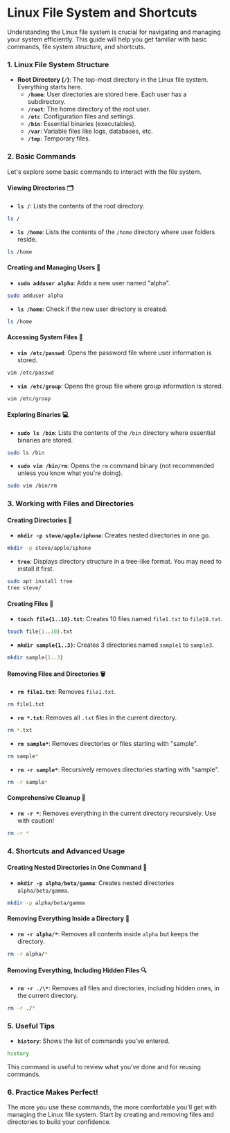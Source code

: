# **Linux File System and Shortcuts**

Understanding the Linux file system is crucial for navigating and managing your system efficiently. This guide will help you get familiar with basic commands, file system structure, and shortcuts.

### **1. Linux File System Structure**

- **Root Directory (`/`)**: The top-most directory in the Linux file system. Everything starts here.
  - **`/home`**: User directories are stored here. Each user has a subdirectory.
  - **`/root`**: The home directory of the root user.
  - **`/etc`**: Configuration files and settings.
  - **`/bin`**: Essential binaries (executables).
  - **`/var`**: Variable files like logs, databases, etc.
  - **`/tmp`**: Temporary files.

### **2. Basic Commands**

Let's explore some basic commands to interact with the file system.

#### **Viewing Directories** 🗂️

- **`ls /`**: Lists the contents of the root directory.

```bash
ls /
```

- **`ls /home`**: Lists the contents of the `/home` directory where user folders reside.

```bash
ls /home
```

#### **Creating and Managing Users** 👤

- **`sudo adduser alpha`**: Adds a new user named "alpha".

```bash
sudo adduser alpha
```

- **`ls /home`**: Check if the new user directory is created.

```bash
ls /home
```

#### **Accessing System Files** 🔧

- **`vim /etc/passwd`**: Opens the password file where user information is stored.

```bash
vim /etc/passwd
```

- **`vim /etc/group`**: Opens the group file where group information is stored.

```bash
vim /etc/group
```

#### **Exploring Binaries** 💻

- **`sudo ls /bin`**: Lists the contents of the `/bin` directory where essential binaries are stored.

```bash
sudo ls /bin
```

- **`sudo vim /bin/rm`**: Opens the `rm` command binary (not recommended unless you know what you're doing).

```bash
sudo vim /bin/rm
```

### **3. Working with Files and Directories**

#### **Creating Directories** 📁

- **`mkdir -p steve/apple/iphone`**: Creates nested directories in one go.

```bash
mkdir -p steve/apple/iphone
```

- **`tree`**: Displays directory structure in a tree-like format. You may need to install it first.

```bash
sudo apt install tree
tree steve/
```

#### **Creating Files** 📄

- **`touch file{1..10}.txt`**: Creates 10 files named `file1.txt` to `file10.txt`.

```bash
touch file{1..10}.txt
```

- **`mkdir sample{1..3}`**: Creates 3 directories named `sample1` to `sample3`.

```bash
mkdir sample{1..3}
```

#### **Removing Files and Directories** 🗑️

- **`rm file1.txt`**: Removes `file1.txt`.

```bash
rm file1.txt
```

- **`rm *.txt`**: Removes all `.txt` files in the current directory.

```bash
rm *.txt
```

- **`rm sample*`**: Removes directories or files starting with "sample".

```bash
rm sample*
```

- **`rm -r sample*`**: Recursively removes directories starting with "sample".

```bash
rm -r sample*
```

#### **Comprehensive Cleanup** 🧹

- **`rm -r *`**: Removes everything in the current directory recursively. Use with caution!

```bash
rm -r *
```

### **4. Shortcuts and Advanced Usage**

#### **Creating Nested Directories in One Command** 🌳

- **`mkdir -p alpha/beta/gamma`**: Creates nested directories `alpha/beta/gamma`.

```bash
mkdir -p alpha/beta/gamma
```

#### **Removing Everything Inside a Directory** 🧽

- **`rm -r alpha/*`**: Removes all contents inside `alpha` but keeps the directory.

```bash
rm -r alpha/*
```

#### **Removing Everything, Including Hidden Files** 🔍

- **`rm -r ./\*`**: Removes all files and directories, including hidden ones, in the current directory.

```bash
rm -r ./*
```

### **5. Useful Tips**

- **`history`**: Shows the list of commands you’ve entered.

```bash
history
```

This command is useful to review what you’ve done and for reusing commands.

### **6. Practice Makes Perfect!**

The more you use these commands, the more comfortable you'll get with managing the Linux file system. Start by creating and removing files and directories to build your confidence.
